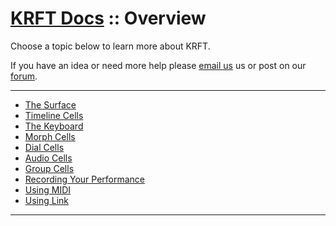 
# [KRFT Docs](/docs) :: Overview


Choose a topic below to learn more about KRFT.

If you have an idea or need more help please <a href="mailto:hello@studioamplify.com">email us</a> us or post on our <a href="http://studioamplify.chat">forum</a>.

---

- [The Surface](the-surface)
- [Timeline Cells](timeline-cells)
- [The Keyboard](the-keyboard)
- [Morph Cells](morph-cells)
- [Dial Cells](dial-cells)
- [Audio Cells](audio-cells)
- [Group Cells](group-cells)
- [Recording Your Performance](recording-your-performance)
- [Using MIDI](using-midi)
- [Using Link](using-link)

---
